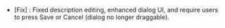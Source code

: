 - [Fix] : Fixed description editing, enhanced dialog UI, and require users to press Save or Cancel (dialog no longer draggable).